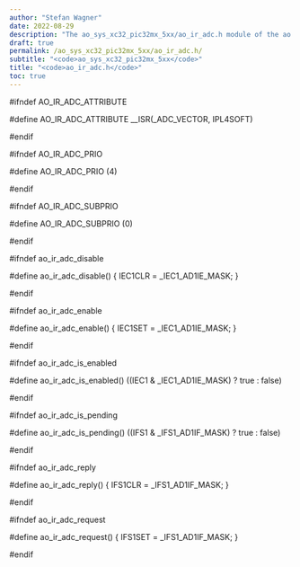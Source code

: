 ```yaml
---
author: "Stefan Wagner"
date: 2022-08-29
description: "The ao_sys_xc32_pic32mx_5xx/ao_ir_adc.h module of the ao real-time operating system."
draft: true
permalink: /ao_sys_xc32_pic32mx_5xx/ao_ir_adc.h/ 
subtitle: "<code>ao_sys_xc32_pic32mx_5xx</code>"
title: "<code>ao_ir_adc.h</code>"
toc: true
---
```


#ifndef AO_IR_ADC_ATTRIBUTE

#define AO_IR_ADC_ATTRIBUTE     __ISR(_ADC_VECTOR, IPL4SOFT)

#endif

#ifndef AO_IR_ADC_PRIO

#define AO_IR_ADC_PRIO          (4)

#endif

#ifndef AO_IR_ADC_SUBPRIO

#define AO_IR_ADC_SUBPRIO       (0)

#endif

#ifndef ao_ir_adc_disable

#define ao_ir_adc_disable()     { IEC1CLR = _IEC1_AD1IE_MASK; }

#endif

#ifndef ao_ir_adc_enable

#define ao_ir_adc_enable()      { IEC1SET = _IEC1_AD1IE_MASK; }

#endif

#ifndef ao_ir_adc_is_enabled

#define ao_ir_adc_is_enabled()  ((IEC1 & _IEC1_AD1IE_MASK) ? true : false)

#endif

#ifndef ao_ir_adc_is_pending

#define ao_ir_adc_is_pending()  ((IFS1 & _IFS1_AD1IF_MASK) ? true : false)

#endif

#ifndef ao_ir_adc_reply

#define ao_ir_adc_reply()       { IFS1CLR = _IFS1_AD1IF_MASK; }

#endif

#ifndef ao_ir_adc_request

#define ao_ir_adc_request()     { IFS1SET = _IFS1_AD1IF_MASK; }

#endif

